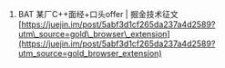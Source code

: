 1. BAT 某厂C++面经+口头offer \| 掘金技术征文
[https://juejin.im/post/5abf3d1cf265da237a4d2589?utm\_source=gold\_browser\_extension](https://juejin.im/post/5abf3d1cf265da237a4d2589?utm_source=gold_browser_extension)





